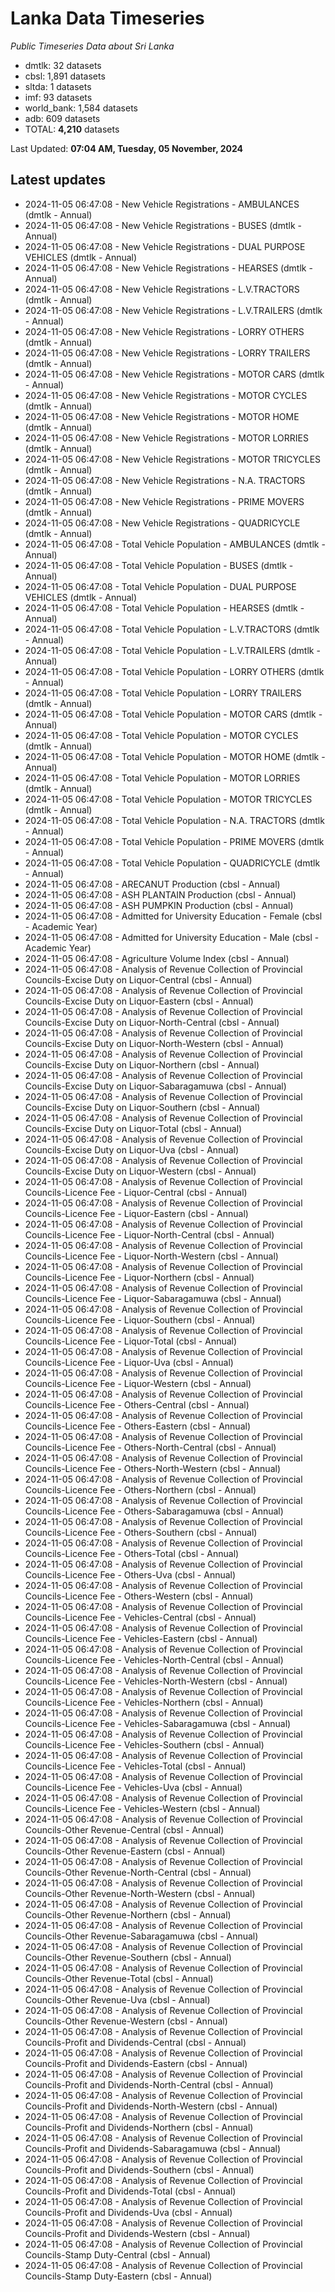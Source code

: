 # Lanka Data Timeseries
*Public Timeseries Data about Sri Lanka*

* dmtlk: 32 datasets
* cbsl: 1,891 datasets
* sltda: 1 datasets
* imf: 93 datasets
* world_bank: 1,584 datasets
* adb: 609 datasets
* TOTAL: **4,210** datasets

Last Updated: **07:04 AM, Tuesday, 05 November, 2024**

## Latest updates

* 2024-11-05 06:47:08 - New Vehicle Registrations - AMBULANCES (dmtlk - Annual)
* 2024-11-05 06:47:08 - New Vehicle Registrations - BUSES (dmtlk - Annual)
* 2024-11-05 06:47:08 - New Vehicle Registrations - DUAL PURPOSE VEHICLES (dmtlk - Annual)
* 2024-11-05 06:47:08 - New Vehicle Registrations - HEARSES (dmtlk - Annual)
* 2024-11-05 06:47:08 - New Vehicle Registrations - L.V.TRACTORS (dmtlk - Annual)
* 2024-11-05 06:47:08 - New Vehicle Registrations - L.V.TRAILERS (dmtlk - Annual)
* 2024-11-05 06:47:08 - New Vehicle Registrations - LORRY OTHERS (dmtlk - Annual)
* 2024-11-05 06:47:08 - New Vehicle Registrations - LORRY TRAILERS (dmtlk - Annual)
* 2024-11-05 06:47:08 - New Vehicle Registrations - MOTOR CARS (dmtlk - Annual)
* 2024-11-05 06:47:08 - New Vehicle Registrations - MOTOR CYCLES (dmtlk - Annual)
* 2024-11-05 06:47:08 - New Vehicle Registrations - MOTOR HOME (dmtlk - Annual)
* 2024-11-05 06:47:08 - New Vehicle Registrations - MOTOR LORRIES (dmtlk - Annual)
* 2024-11-05 06:47:08 - New Vehicle Registrations - MOTOR TRICYCLES (dmtlk - Annual)
* 2024-11-05 06:47:08 - New Vehicle Registrations - N.A. TRACTORS (dmtlk - Annual)
* 2024-11-05 06:47:08 - New Vehicle Registrations - PRIME MOVERS (dmtlk - Annual)
* 2024-11-05 06:47:08 - New Vehicle Registrations - QUADRICYCLE (dmtlk - Annual)
* 2024-11-05 06:47:08 - Total Vehicle Population - AMBULANCES (dmtlk - Annual)
* 2024-11-05 06:47:08 - Total Vehicle Population - BUSES (dmtlk - Annual)
* 2024-11-05 06:47:08 - Total Vehicle Population - DUAL PURPOSE VEHICLES (dmtlk - Annual)
* 2024-11-05 06:47:08 - Total Vehicle Population - HEARSES (dmtlk - Annual)
* 2024-11-05 06:47:08 - Total Vehicle Population - L.V.TRACTORS (dmtlk - Annual)
* 2024-11-05 06:47:08 - Total Vehicle Population - L.V.TRAILERS (dmtlk - Annual)
* 2024-11-05 06:47:08 - Total Vehicle Population - LORRY OTHERS (dmtlk - Annual)
* 2024-11-05 06:47:08 - Total Vehicle Population - LORRY TRAILERS (dmtlk - Annual)
* 2024-11-05 06:47:08 - Total Vehicle Population - MOTOR CARS (dmtlk - Annual)
* 2024-11-05 06:47:08 - Total Vehicle Population - MOTOR CYCLES (dmtlk - Annual)
* 2024-11-05 06:47:08 - Total Vehicle Population - MOTOR HOME (dmtlk - Annual)
* 2024-11-05 06:47:08 - Total Vehicle Population - MOTOR LORRIES (dmtlk - Annual)
* 2024-11-05 06:47:08 - Total Vehicle Population - MOTOR TRICYCLES (dmtlk - Annual)
* 2024-11-05 06:47:08 - Total Vehicle Population - N.A. TRACTORS (dmtlk - Annual)
* 2024-11-05 06:47:08 - Total Vehicle Population - PRIME MOVERS (dmtlk - Annual)
* 2024-11-05 06:47:08 - Total Vehicle Population - QUADRICYCLE (dmtlk - Annual)
* 2024-11-05 06:47:08 - ARECANUT Production (cbsl - Annual)
* 2024-11-05 06:47:08 - ASH PLANTAIN Production (cbsl - Annual)
* 2024-11-05 06:47:08 - ASH PUMPKIN Production (cbsl - Annual)
* 2024-11-05 06:47:08 - Admitted for University Education - Female (cbsl - Academic Year)
* 2024-11-05 06:47:08 - Admitted for University Education - Male (cbsl - Academic Year)
* 2024-11-05 06:47:08 - Agriculture Volume Index (cbsl - Annual)
* 2024-11-05 06:47:08 - Analysis of Revenue Collection of Provincial Councils-Excise Duty on Liquor-Central (cbsl - Annual)
* 2024-11-05 06:47:08 - Analysis of Revenue Collection of Provincial Councils-Excise Duty on Liquor-Eastern (cbsl - Annual)
* 2024-11-05 06:47:08 - Analysis of Revenue Collection of Provincial Councils-Excise Duty on Liquor-North-Central (cbsl - Annual)
* 2024-11-05 06:47:08 - Analysis of Revenue Collection of Provincial Councils-Excise Duty on Liquor-North-Western (cbsl - Annual)
* 2024-11-05 06:47:08 - Analysis of Revenue Collection of Provincial Councils-Excise Duty on Liquor-Northern (cbsl - Annual)
* 2024-11-05 06:47:08 - Analysis of Revenue Collection of Provincial Councils-Excise Duty on Liquor-Sabaragamuwa (cbsl - Annual)
* 2024-11-05 06:47:08 - Analysis of Revenue Collection of Provincial Councils-Excise Duty on Liquor-Southern (cbsl - Annual)
* 2024-11-05 06:47:08 - Analysis of Revenue Collection of Provincial Councils-Excise Duty on Liquor-Total (cbsl - Annual)
* 2024-11-05 06:47:08 - Analysis of Revenue Collection of Provincial Councils-Excise Duty on Liquor-Uva (cbsl - Annual)
* 2024-11-05 06:47:08 - Analysis of Revenue Collection of Provincial Councils-Excise Duty on Liquor-Western (cbsl - Annual)
* 2024-11-05 06:47:08 - Analysis of Revenue Collection of Provincial Councils-Licence Fee - Liquor-Central (cbsl - Annual)
* 2024-11-05 06:47:08 - Analysis of Revenue Collection of Provincial Councils-Licence Fee - Liquor-Eastern (cbsl - Annual)
* 2024-11-05 06:47:08 - Analysis of Revenue Collection of Provincial Councils-Licence Fee - Liquor-North-Central (cbsl - Annual)
* 2024-11-05 06:47:08 - Analysis of Revenue Collection of Provincial Councils-Licence Fee - Liquor-North-Western (cbsl - Annual)
* 2024-11-05 06:47:08 - Analysis of Revenue Collection of Provincial Councils-Licence Fee - Liquor-Northern (cbsl - Annual)
* 2024-11-05 06:47:08 - Analysis of Revenue Collection of Provincial Councils-Licence Fee - Liquor-Sabaragamuwa (cbsl - Annual)
* 2024-11-05 06:47:08 - Analysis of Revenue Collection of Provincial Councils-Licence Fee - Liquor-Southern (cbsl - Annual)
* 2024-11-05 06:47:08 - Analysis of Revenue Collection of Provincial Councils-Licence Fee - Liquor-Total (cbsl - Annual)
* 2024-11-05 06:47:08 - Analysis of Revenue Collection of Provincial Councils-Licence Fee - Liquor-Uva (cbsl - Annual)
* 2024-11-05 06:47:08 - Analysis of Revenue Collection of Provincial Councils-Licence Fee - Liquor-Western (cbsl - Annual)
* 2024-11-05 06:47:08 - Analysis of Revenue Collection of Provincial Councils-Licence Fee - Others-Central (cbsl - Annual)
* 2024-11-05 06:47:08 - Analysis of Revenue Collection of Provincial Councils-Licence Fee - Others-Eastern (cbsl - Annual)
* 2024-11-05 06:47:08 - Analysis of Revenue Collection of Provincial Councils-Licence Fee - Others-North-Central (cbsl - Annual)
* 2024-11-05 06:47:08 - Analysis of Revenue Collection of Provincial Councils-Licence Fee - Others-North-Western (cbsl - Annual)
* 2024-11-05 06:47:08 - Analysis of Revenue Collection of Provincial Councils-Licence Fee - Others-Northern (cbsl - Annual)
* 2024-11-05 06:47:08 - Analysis of Revenue Collection of Provincial Councils-Licence Fee - Others-Sabaragamuwa (cbsl - Annual)
* 2024-11-05 06:47:08 - Analysis of Revenue Collection of Provincial Councils-Licence Fee - Others-Southern (cbsl - Annual)
* 2024-11-05 06:47:08 - Analysis of Revenue Collection of Provincial Councils-Licence Fee - Others-Total (cbsl - Annual)
* 2024-11-05 06:47:08 - Analysis of Revenue Collection of Provincial Councils-Licence Fee - Others-Uva (cbsl - Annual)
* 2024-11-05 06:47:08 - Analysis of Revenue Collection of Provincial Councils-Licence Fee - Others-Western (cbsl - Annual)
* 2024-11-05 06:47:08 - Analysis of Revenue Collection of Provincial Councils-Licence Fee - Vehicles-Central (cbsl - Annual)
* 2024-11-05 06:47:08 - Analysis of Revenue Collection of Provincial Councils-Licence Fee - Vehicles-Eastern (cbsl - Annual)
* 2024-11-05 06:47:08 - Analysis of Revenue Collection of Provincial Councils-Licence Fee - Vehicles-North-Central (cbsl - Annual)
* 2024-11-05 06:47:08 - Analysis of Revenue Collection of Provincial Councils-Licence Fee - Vehicles-North-Western (cbsl - Annual)
* 2024-11-05 06:47:08 - Analysis of Revenue Collection of Provincial Councils-Licence Fee - Vehicles-Northern (cbsl - Annual)
* 2024-11-05 06:47:08 - Analysis of Revenue Collection of Provincial Councils-Licence Fee - Vehicles-Sabaragamuwa (cbsl - Annual)
* 2024-11-05 06:47:08 - Analysis of Revenue Collection of Provincial Councils-Licence Fee - Vehicles-Southern (cbsl - Annual)
* 2024-11-05 06:47:08 - Analysis of Revenue Collection of Provincial Councils-Licence Fee - Vehicles-Total (cbsl - Annual)
* 2024-11-05 06:47:08 - Analysis of Revenue Collection of Provincial Councils-Licence Fee - Vehicles-Uva (cbsl - Annual)
* 2024-11-05 06:47:08 - Analysis of Revenue Collection of Provincial Councils-Licence Fee - Vehicles-Western (cbsl - Annual)
* 2024-11-05 06:47:08 - Analysis of Revenue Collection of Provincial Councils-Other Revenue-Central (cbsl - Annual)
* 2024-11-05 06:47:08 - Analysis of Revenue Collection of Provincial Councils-Other Revenue-Eastern (cbsl - Annual)
* 2024-11-05 06:47:08 - Analysis of Revenue Collection of Provincial Councils-Other Revenue-North-Central (cbsl - Annual)
* 2024-11-05 06:47:08 - Analysis of Revenue Collection of Provincial Councils-Other Revenue-North-Western (cbsl - Annual)
* 2024-11-05 06:47:08 - Analysis of Revenue Collection of Provincial Councils-Other Revenue-Northern (cbsl - Annual)
* 2024-11-05 06:47:08 - Analysis of Revenue Collection of Provincial Councils-Other Revenue-Sabaragamuwa (cbsl - Annual)
* 2024-11-05 06:47:08 - Analysis of Revenue Collection of Provincial Councils-Other Revenue-Southern (cbsl - Annual)
* 2024-11-05 06:47:08 - Analysis of Revenue Collection of Provincial Councils-Other Revenue-Total (cbsl - Annual)
* 2024-11-05 06:47:08 - Analysis of Revenue Collection of Provincial Councils-Other Revenue-Uva (cbsl - Annual)
* 2024-11-05 06:47:08 - Analysis of Revenue Collection of Provincial Councils-Other Revenue-Western (cbsl - Annual)
* 2024-11-05 06:47:08 - Analysis of Revenue Collection of Provincial Councils-Profit and Dividends-Central (cbsl - Annual)
* 2024-11-05 06:47:08 - Analysis of Revenue Collection of Provincial Councils-Profit and Dividends-Eastern (cbsl - Annual)
* 2024-11-05 06:47:08 - Analysis of Revenue Collection of Provincial Councils-Profit and Dividends-North-Central (cbsl - Annual)
* 2024-11-05 06:47:08 - Analysis of Revenue Collection of Provincial Councils-Profit and Dividends-North-Western (cbsl - Annual)
* 2024-11-05 06:47:08 - Analysis of Revenue Collection of Provincial Councils-Profit and Dividends-Northern (cbsl - Annual)
* 2024-11-05 06:47:08 - Analysis of Revenue Collection of Provincial Councils-Profit and Dividends-Sabaragamuwa (cbsl - Annual)
* 2024-11-05 06:47:08 - Analysis of Revenue Collection of Provincial Councils-Profit and Dividends-Southern (cbsl - Annual)
* 2024-11-05 06:47:08 - Analysis of Revenue Collection of Provincial Councils-Profit and Dividends-Total (cbsl - Annual)
* 2024-11-05 06:47:08 - Analysis of Revenue Collection of Provincial Councils-Profit and Dividends-Uva (cbsl - Annual)
* 2024-11-05 06:47:08 - Analysis of Revenue Collection of Provincial Councils-Profit and Dividends-Western (cbsl - Annual)
* 2024-11-05 06:47:08 - Analysis of Revenue Collection of Provincial Councils-Stamp Duty-Central (cbsl - Annual)
* 2024-11-05 06:47:08 - Analysis of Revenue Collection of Provincial Councils-Stamp Duty-Eastern (cbsl - Annual)
